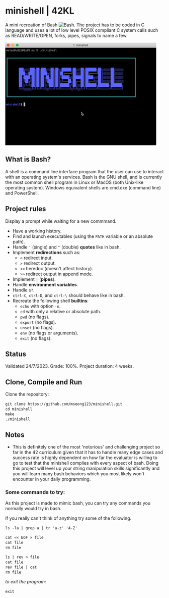 # minishell | 42KL

A mini recreation of Bash <img src="https://user-images.githubusercontent.com/25181517/192158606-7c2ef6bd-6e04-47cf-b5bc-da2797cb5bda.png" width="25px" alt="Bash" title="Bash">. The project has to be coded in C language and uses a lot of low level POSIX compliant C system calls such as READ/WRITE/OPEN, forks, pipes, signals to name a few.  

![minishell.gif](https://github.com/mseong123/minishell/blob/a8a6be8e979df5e5444f1bc96b438243b941a13b/minishell.gif)

## What is Bash?
A shell is a command line interface program that the user can use to interact with an operating system's services. Bash is the GNU shell, and is currently the most common shell program in Linux or MacOS (both Unix-like operating system). Windows equivalent shells are cmd.exe (command line) and PowerShell.

## Project rules
Display a prompt while waiting for a new commmand.
- Have a working history.
- Find and launch executables (using the `PATH` variable or an absolute path).
- Handle `'` (single) and `"` (double) **quotes** like in bash.
- Implement **redirections** such as:
  - `<` redirect input.
  - `>` redirect output.
  - `<<` heredoc (doesn't affect history).
  - `>>` redirect output in append mode.
- Implement `|` (**pipes**).
- Handle **environment variables**.
- Handle `$?`.
- `ctrl-C`, `ctrl-D`, and `ctrl-\` should behave like in bash.
- Recreate the following shell **builtins**:
  - `echo` with option `-n`.
  - `cd` with only a relative or absolute path.
  - `pwd` (no flags).
  - `export` (no flags).
  - `unset` (no flags).
  - `env` (no flags or arguments).
  - `exit` (no flags).

## Status

Validated 24/7/2023. Grade: 100%. Project duration: 4 weeks.

## Clone, Compile and Run

Clone the repository:

```
git clone https://github.com/mseong123/minishell.git
cd minishell
make
./minishell
```

## Notes
- This is definitely one of the most 'notorious' and challenging project so far in the 42 curriculum given that it has to handle many edge cases and success rate is highly dependent on how far the evaluator is willing to go to test that the minishell complies with every aspect of bash. Doing this project will level up your string manipulation skills significantly and you will learn many bash behaviors which you most likely won't encounter in your daily programming. 

### Some commands to try:

As this project is made to mimic bash, you can try any commands you normally would try in bash.

If you really can't think of anything try some of the following.
```
ls -la | grep a | tr 'a-z' 'A-Z'
```

```
cat << EOF > file
cat file
rm file
```

```
ls | rev > file
cat file
rev file | cat
rm file
```

*to exit the program:*
```
exit
```
